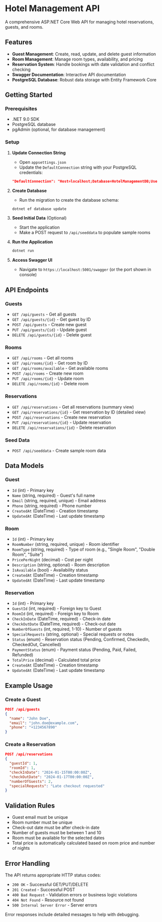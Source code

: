 # Hotel Management API

A comprehensive ASP.NET Core Web API for managing hotel reservations, guests, and rooms.

## Features

- **Guest Management**: Create, read, update, and delete guest information
- **Room Management**: Manage room types, availability, and pricing
- **Reservation System**: Handle bookings with date validation and conflict checking
- **Swagger Documentation**: Interactive API documentation
- **PostgreSQL Database**: Robust data storage with Entity Framework Core

## Getting Started

### Prerequisites

- .NET 9.0 SDK
- PostgreSQL database
- pgAdmin (optional, for database management)

### Setup

1. **Update Connection String**
   - Open `appsettings.json`
   - Update the `DefaultConnection` string with your PostgreSQL credentials:
   ```json
   "DefaultConnection": "Host=localhost;Database=HotelManagementDB;Username=postgres;Password=YOUR_PASSWORD"
   ```

2. **Create Database**
   - Run the migration to create the database schema:
   ```bash
   dotnet ef database update
   ```

3. **Seed Initial Data** (Optional)
   - Start the application
   - Make a POST request to `/api/seeddata` to populate sample rooms

4. **Run the Application**
   ```bash
   dotnet run
   ```

5. **Access Swagger UI**
   - Navigate to `https://localhost:5001/swagger` (or the port shown in console)

## API Endpoints

### Guests
- `GET /api/guests` - Get all guests
- `GET /api/guests/{id}` - Get guest by ID
- `POST /api/guests` - Create new guest
- `PUT /api/guests/{id}` - Update guest
- `DELETE /api/guests/{id}` - Delete guest

### Rooms
- `GET /api/rooms` - Get all rooms
- `GET /api/rooms/{id}` - Get room by ID
- `GET /api/rooms/available` - Get available rooms
- `POST /api/rooms` - Create new room
- `PUT /api/rooms/{id}` - Update room
- `DELETE /api/rooms/{id}` - Delete room

### Reservations
- `GET /api/reservations` - Get all reservations (summary view)
- `GET /api/reservations/{id}` - Get reservation by ID (detailed view)
- `POST /api/reservations` - Create new reservation
- `PUT /api/reservations/{id}` - Update reservation
- `DELETE /api/reservations/{id}` - Delete reservation

### Seed Data
- `POST /api/seeddata` - Create sample room data

## Data Models

### Guest
- `Id` (int) - Primary key
- `Name` (string, required) - Guest's full name
- `Email` (string, required, unique) - Email address
- `Phone` (string, required) - Phone number
- `CreatedAt` (DateTime) - Creation timestamp
- `UpdatedAt` (DateTime) - Last update timestamp

### Room
- `Id` (int) - Primary key
- `RoomNumber` (string, required, unique) - Room identifier
- `RoomType` (string, required) - Type of room (e.g., "Single Room", "Double Room", "Suite")
- `PricePerNight` (decimal) - Cost per night
- `Description` (string, optional) - Room description
- `IsAvailable` (bool) - Availability status
- `CreatedAt` (DateTime) - Creation timestamp
- `UpdatedAt` (DateTime) - Last update timestamp

### Reservation
- `Id` (int) - Primary key
- `GuestId` (int, required) - Foreign key to Guest
- `RoomId` (int, required) - Foreign key to Room
- `CheckInDate` (DateTime, required) - Check-in date
- `CheckOutDate` (DateTime, required) - Check-out date
- `NumberOfGuests` (int, required, 1-10) - Number of guests
- `SpecialRequests` (string, optional) - Special requests or notes
- `Status` (enum) - Reservation status (Pending, Confirmed, CheckedIn, CheckedOut, Cancelled)
- `PaymentStatus` (enum) - Payment status (Pending, Paid, Failed, Refunded)
- `TotalPrice` (decimal) - Calculated total price
- `CreatedAt` (DateTime) - Creation timestamp
- `UpdatedAt` (DateTime) - Last update timestamp

## Example Usage

### Create a Guest
```json
POST /api/guests
{
  "name": "John Doe",
  "email": "john.doe@example.com",
  "phone": "+1234567890"
}
```

### Create a Reservation
```json
POST /api/reservations
{
  "guestId": 1,
  "roomId": 1,
  "checkInDate": "2024-01-15T00:00:00Z",
  "checkOutDate": "2024-01-17T00:00:00Z",
  "numberOfGuests": 2,
  "specialRequests": "Late checkout requested"
}
```

## Validation Rules

- Guest email must be unique
- Room number must be unique
- Check-out date must be after check-in date
- Number of guests must be between 1 and 10
- Room must be available for the selected dates
- Total price is automatically calculated based on room price and number of nights

## Error Handling

The API returns appropriate HTTP status codes:
- `200 OK` - Successful GET/PUT/DELETE
- `201 Created` - Successful POST
- `400 Bad Request` - Validation errors or business logic violations
- `404 Not Found` - Resource not found
- `500 Internal Server Error` - Server errors

Error responses include detailed messages to help with debugging.
